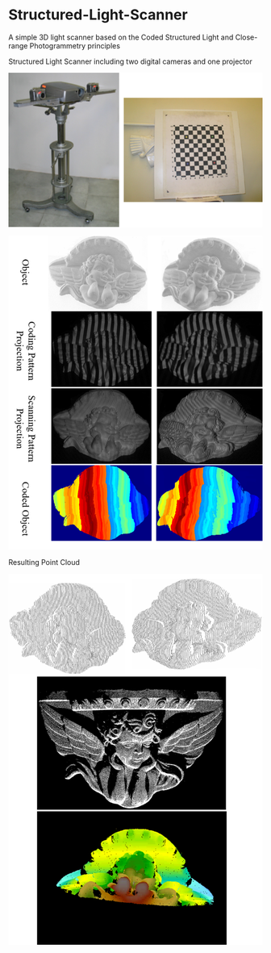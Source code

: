 # Structured-Light-Scanner
A simple 3D light scanner based on the Coded Structured Light and Close-range Photogrammetry principles

Structured Light Scanner including two digital cameras and one projector

![](Images/Scanner.png)

![](Images/Object%20Coding%20and%20Scanning.png)

Resulting Point Cloud

![](Images/Point%20Cloud.png)
